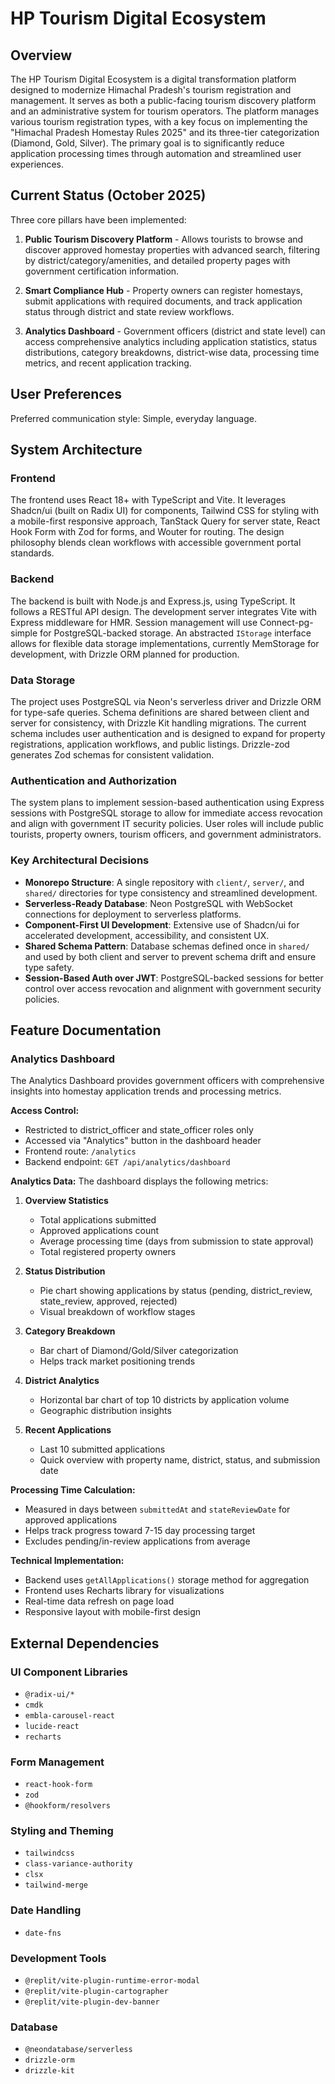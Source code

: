 # HP Tourism Digital Ecosystem

## Overview

The HP Tourism Digital Ecosystem is a digital transformation platform designed to modernize Himachal Pradesh's tourism registration and management. It serves as both a public-facing tourism discovery platform and an administrative system for tourism operators. The platform manages various tourism registration types, with a key focus on implementing the "Himachal Pradesh Homestay Rules 2025" and its three-tier categorization (Diamond, Gold, Silver). The primary goal is to significantly reduce application processing times through automation and streamlined user experiences.

## Current Status (October 2025)

Three core pillars have been implemented:

1. **Public Tourism Discovery Platform** - Allows tourists to browse and discover approved homestay properties with advanced search, filtering by district/category/amenities, and detailed property pages with government certification information.

2. **Smart Compliance Hub** - Property owners can register homestays, submit applications with required documents, and track application status through district and state review workflows.

3. **Analytics Dashboard** - Government officers (district and state level) can access comprehensive analytics including application statistics, status distributions, category breakdowns, district-wise data, processing time metrics, and recent application tracking.

## User Preferences

Preferred communication style: Simple, everyday language.

## System Architecture

### Frontend

The frontend uses React 18+ with TypeScript and Vite. It leverages Shadcn/ui (built on Radix UI) for components, Tailwind CSS for styling with a mobile-first responsive approach, TanStack Query for server state, React Hook Form with Zod for forms, and Wouter for routing. The design philosophy blends clean workflows with accessible government portal standards.

### Backend

The backend is built with Node.js and Express.js, using TypeScript. It follows a RESTful API design. The development server integrates Vite with Express middleware for HMR. Session management will use Connect-pg-simple for PostgreSQL-backed storage. An abstracted `IStorage` interface allows for flexible data storage implementations, currently MemStorage for development, with Drizzle ORM planned for production.

### Data Storage

The project uses PostgreSQL via Neon's serverless driver and Drizzle ORM for type-safe queries. Schema definitions are shared between client and server for consistency, with Drizzle Kit handling migrations. The current schema includes user authentication and is designed to expand for property registrations, application workflows, and public listings. Drizzle-zod generates Zod schemas for consistent validation.

### Authentication and Authorization

The system plans to implement session-based authentication using Express sessions with PostgreSQL storage to allow for immediate access revocation and align with government IT security policies. User roles will include public tourists, property owners, tourism officers, and government administrators.

### Key Architectural Decisions

- **Monorepo Structure**: A single repository with `client/`, `server/`, and `shared/` directories for type consistency and streamlined development.
- **Serverless-Ready Database**: Neon PostgreSQL with WebSocket connections for deployment to serverless platforms.
- **Component-First UI Development**: Extensive use of Shadcn/ui for accelerated development, accessibility, and consistent UX.
- **Shared Schema Pattern**: Database schemas defined once in `shared/` and used by both client and server to prevent schema drift and ensure type safety.
- **Session-Based Auth over JWT**: PostgreSQL-backed sessions for better control over access revocation and alignment with government security policies.

## Feature Documentation

### Analytics Dashboard

The Analytics Dashboard provides government officers with comprehensive insights into homestay application trends and processing metrics.

**Access Control:**
- Restricted to district_officer and state_officer roles only
- Accessed via "Analytics" button in the dashboard header
- Frontend route: `/analytics`
- Backend endpoint: `GET /api/analytics/dashboard`

**Analytics Data:**
The dashboard displays the following metrics:

1. **Overview Statistics**
   - Total applications submitted
   - Approved applications count
   - Average processing time (days from submission to state approval)
   - Total registered property owners

2. **Status Distribution**
   - Pie chart showing applications by status (pending, district_review, state_review, approved, rejected)
   - Visual breakdown of workflow stages

3. **Category Breakdown**
   - Bar chart of Diamond/Gold/Silver categorization
   - Helps track market positioning trends

4. **District Analytics**
   - Horizontal bar chart of top 10 districts by application volume
   - Geographic distribution insights

5. **Recent Applications**
   - Last 10 submitted applications
   - Quick overview with property name, district, status, and submission date

**Processing Time Calculation:**
- Measured in days between `submittedAt` and `stateReviewDate` for approved applications
- Helps track progress toward 7-15 day processing target
- Excludes pending/in-review applications from average

**Technical Implementation:**
- Backend uses `getAllApplications()` storage method for aggregation
- Frontend uses Recharts library for visualizations
- Real-time data refresh on page load
- Responsive layout with mobile-first design

## External Dependencies

### UI Component Libraries

- `@radix-ui/*`
- `cmdk`
- `embla-carousel-react`
- `lucide-react`
- `recharts`

### Form Management

- `react-hook-form`
- `zod`
- `@hookform/resolvers`

### Styling and Theming

- `tailwindcss`
- `class-variance-authority`
- `clsx`
- `tailwind-merge`

### Date Handling

- `date-fns`

### Development Tools

- `@replit/vite-plugin-runtime-error-modal`
- `@replit/vite-plugin-cartographer`
- `@replit/vite-plugin-dev-banner`

### Database

- `@neondatabase/serverless`
- `drizzle-orm`
- `drizzle-kit`